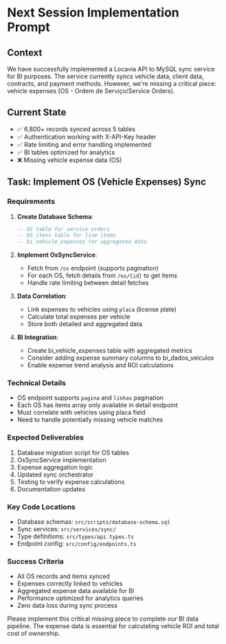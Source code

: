 # Next Session Implementation Prompt

## Context
We have successfully implemented a Locavia API to MySQL sync service for BI purposes. The service currently syncs vehicle data, client data, contracts, and payment methods. However, we're missing a critical piece: vehicle expenses (OS - Ordem de Serviço/Service Orders).

## Current State
- ✅ 6,800+ records synced across 5 tables
- ✅ Authentication working with X-API-Key header
- ✅ Rate limiting and error handling implemented
- ✅ BI tables optimized for analytics
- ❌ Missing vehicle expense data (OS)

## Task: Implement OS (Vehicle Expenses) Sync

### Requirements
1. **Create Database Schema**:
   ```sql
   -- OS table for service orders
   -- OS_itens table for line items
   -- bi_vehicle_expenses for aggregated data
   ```

2. **Implement OsSyncService**:
   - Fetch from `/os` endpoint (supports pagination)
   - For each OS, fetch details from `/os/{id}` to get items
   - Handle rate limiting between detail fetches

3. **Data Correlation**:
   - Link expenses to vehicles using `placa` (license plate)
   - Calculate total expenses per vehicle
   - Store both detailed and aggregated data

4. **BI Integration**:
   - Create bi_vehicle_expenses table with aggregated metrics
   - Consider adding expense summary columns to bi_dados_veiculos
   - Enable expense trend analysis and ROI calculations

### Technical Details
- OS endpoint supports `pagina` and `linhas` pagination
- Each OS has items array only available in detail endpoint
- Must correlate with vehicles using placa field
- Need to handle potentially missing vehicle matches

### Expected Deliverables
1. Database migration script for OS tables
2. OsSyncService implementation
3. Expense aggregation logic
4. Updated sync orchestrator
5. Testing to verify expense calculations
6. Documentation updates

### Key Code Locations
- Database schemas: `src/scripts/database-schema.sql`
- Sync services: `src/services/sync/`
- Type definitions: `src/types/api.types.ts`
- Endpoint config: `src/config/endpoints.ts`

### Success Criteria
- All OS records and items synced
- Expenses correctly linked to vehicles
- Aggregated expense data available for BI
- Performance optimized for analytics queries
- Zero data loss during sync process

Please implement this critical missing piece to complete our BI data pipeline. The expense data is essential for calculating vehicle ROI and total cost of ownership.